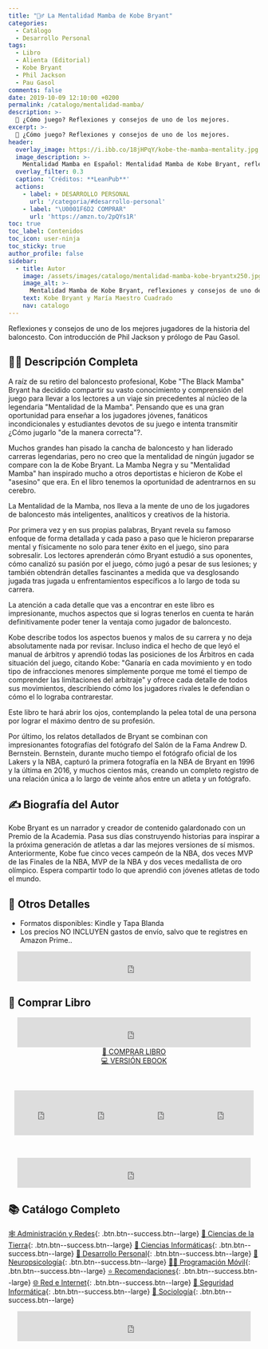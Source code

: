 ```yaml
---
title: "🤾‍♂️ La Mentalidad Mamba de Kobe Bryant"
categories:
  - Catálogo
  - Desarrollo Personal
tags:
  - Libro
  - Alienta (Editorial)
  - Kobe Bryant
  - Phil Jackson
  - Pau Gasol
comments: false
date: 2019-10-09 12:10:00 +0200
permalink: /catalogo/mentalidad-mamba/
description: >-
  🏀 ¿Cómo juego? Reflexiones y consejos de uno de los mejores.
excerpt: >-
  🏀 ¿Cómo juego? Reflexiones y consejos de uno de los mejores.
header:
  overlay_image: https://i.ibb.co/18jHPqY/kobe-the-mamba-mentality.jpg
  image_description: >-
    Mentalidad Mamba en Español: Mentalidad Mamba de Kobe Bryant, reflexiones y consejos de uno de los mejores jugadores de la historia del baloncesto | Ciberninjas
  overlay_filter: 0.3
  caption: 'Créditos: **LeanPub**'
  actions:
    - label: + DESARROLLO PERSONAL
      url: '/categoria/#desarrollo-personal'
    - label: "\U0001F6D2 COMPRAR"
      url: 'https://amzn.to/2pQYs1R'
toc: true
toc_label: Contenidos
toc_icon: user-ninja
toc_sticky: true
author_profile: false
sidebar:
  - title: Autor
    image: /assets/images/catalogo/mentalidad-mamba-kobe-bryantx250.jpg
    image_alt: >-
      Mentalidad Mamba de Kobe Bryant, reflexiones y consejos de uno de los mejores jugadores de la historia del baloncesto | Ciberninjas
    text: Kobe Bryant y María Maestro Cuadrado
    nav: catalogo
---
```


Reflexiones y consejos de uno de los mejores jugadores de la historia del baloncesto. Con introducción de Phil Jackson y prólogo de Pau Gasol.

## 🙋‍♀️ Descripci&oacute;n Completa

A raíz de su retiro del baloncesto profesional, Kobe "The Black Mamba" Bryant ha decidido compartir su vasto conocimiento y comprensión del juego para llevar a los lectores a un viaje sin precedentes al núcleo de la legendaria "Mentalidad de la Mamba". Pensando que es una gran oportunidad para enseñar a los jugadores jóvenes, fanáticos incondicionales y estudiantes devotos de su juego e intenta transmitir ¿Cómo jugarlo "de la manera correcta"?.

Muchos grandes han pisado la cancha de baloncesto y han liderado carreras legendarias, pero no creo que la mentalidad de ningún jugador se compare con la de Kobe Bryant. La Mamba Negra y su "Mentalidad Mamba" han inspirado mucho a otros deportistas e hicieron de Kobe el "asesino" que era. En el libro tenemos la oportunidad de adentrarnos en su cerebro.

La Mentalidad de la Mamba, nos lleva a la mente de uno de los jugadores de baloncesto más inteligentes, analíticos y creativos de la historia.

Por primera vez y en sus propias palabras, Bryant revela su famoso enfoque de forma detallada y cada paso a paso que le hicieron prepararse mental y físicamente no solo para tener éxito en el juego, sino para sobresalir. Los lectores aprenderán cómo Bryant estudió a sus oponentes, cómo canalizó su pasión por el juego, cómo jugó a pesar de sus lesiones; y también obtendrán detalles fascinantes a medida que va desglosando jugada tras jugada u enfrentamientos específicos a lo largo de toda su carrera.

La atención a cada detalle que vas a encontrar en este libro es impresionante, muchos aspectos que si logras tenerlos en cuenta te harán definitivamente poder tener la ventaja como jugador de baloncesto.

Kobe describe todos los aspectos buenos y malos de su carrera y no deja absolutamente nada por revisar. Incluso indica el hecho de que leyó el manual de árbitros y aprendió todas las posiciones de los Árbitros en cada situación del juego, citando Kobe: "Ganaría en cada movimiento y en todo tipo de infracciones menores simplemente porque me tomé el tiempo de comprender las limitaciones del arbitraje" y ofrece cada detalle de todos sus movimientos, describiendo cómo los jugadores rivales le defendian o cómo el lo lograba contrarestar.

Este libro te hará abrir los ojos, contemplando la pelea total de una persona por lograr el máximo dentro de su profesión.

Por último, los relatos detallados de Bryant se combinan con impresionantes fotografías del fotógrafo del Salón de la Fama Andrew D. Bernstein. Bernstein, durante mucho tiempo el fotógrafo oficial de los Lakers y la NBA, capturó la primera fotografía en la NBA de Bryant en 1996 y la última en 2016, y muchos cientos más, creando un completo registro de una relación única a lo largo de veinte años entre un atleta y un fotógrafo.

## ✍ Biograf&iacute;a del Autor

Kobe Bryant es un narrador y creador de contenido galardonado con un Premio de la Academia. Pasa sus días construyendo historias para inspirar a la próxima generación de atletas a dar las mejores versiones de sí mismos. Anteriormente, Kobe fue cinco veces campeón de la NBA, dos veces MVP de las Finales de la NBA, MVP de la NBA y dos veces medallista de oro olímpico. Espera compartir todo lo que aprendió con jóvenes atletas de todo el mundo.

## 📝 Otros Detalles

* Formatos disponibles: Kindle y Tapa Blanda
* Los precios NO INCLUYEN gastos de env&iacute;o, salvo que te registres en Amazon Prime..

<center><iframe src="https://rcm-eu.amazon-adsystem.com/e/cm?o=30&amp;p=48&amp;l=ur1&amp;category=premium&amp;banner=1E7ZEBFW3E0G3W1WXZ82&amp;f=ifr&amp;linkID=36c6741f8667c2eb2286cb8ca0062ecb&amp;t=ciberninjas07-21&amp;tracking_id=ciberninjas07-21" width="468" height="60" scrolling="no" border="0" marginwidth="0" style="border:none;" frameborder="0"></iframe></center>

## 💖 Comprar Libro

<center><iframe src="https://rcm-eu.amazon-adsystem.com/e/cm?o=30&amp;p=13&amp;l=ur1&amp;category=gift_certificates&amp;banner=0YM2726C1ESR66Q7QG02&amp;f=ifr&amp;linkID=b74ea8b6b0434619f53785a367d3de3d&amp;t=ciberninjas07-21&amp;tracking_id=ciberninjas07-21" width="468" height="60" scrolling="no" border="0" marginwidth="0" style="border:none;" frameborder="0"></iframe></center>

<center><a class="btn btn--warning btn--large" title="Mentalidad Mamba de Kobe Bryant, reflexiones y consejos de uno de los mejores jugadores de la historia del baloncesto | Ciberninjas" href="https://amzn.to/2pQYs1R" target="_blank">📓 COMPRAR LIBRO</a></center>

<center><a class="btn btn--warning btn--large" title="Mentalidad Mamba de Kobe Bryant, reflexiones y consejos de uno de los mejores jugadores de la historia del baloncesto | Ciberninjas" href="https://amzn.to/2M0QGv9" target="_blank">💻 VERSI&Oacute;N EBOOK</a></center>

&nbsp;

<center><iframe src="https://rcm-eu.amazon-adsystem.com/e/cm?o=30&amp;p=20&amp;l=ur1&amp;category=kindle&amp;banner=0K8KMRM0NM2Y5A191Z02&amp;f=ifr&amp;linkID=211f5ada1acf9b558138a9115015fccc&amp;t=ciberninjas07-21&amp;tracking_id=ciberninjas07-21" width="120" height="90" scrolling="no" border="0" marginwidth="0" style="border:none;" frameborder="0"></iframe><iframe src="https://rcm-eu.amazon-adsystem.com/e/cm?o=30&amp;p=20&amp;l=ur1&amp;category=kindle&amp;banner=1MY6V4BGBKF24MPVQ382&amp;f=ifr&amp;linkID=bc72cdf8c85667d9cf8d99ac40b234cf&amp;t=ciberninjas07-21&amp;tracking_id=ciberninjas07-21" width="120" height="90" scrolling="no" border="0" marginwidth="0" style="border:none;" frameborder="0"></iframe><iframe src="https://rcm-eu.amazon-adsystem.com/e/cm?o=30&amp;p=20&amp;l=ur1&amp;category=fire_tablets&amp;banner=09F0X29YE5A28P2Z02G2&amp;f=ifr&amp;linkID=99987810c2d699e6b1a4becf63ee659b&amp;t=ciberninjas07-21&amp;tracking_id=ciberninjas07-21" width="120" height="90" scrolling="no" border="0" marginwidth="0" style="border:none;" frameborder="0"></iframe><iframe src="https://rcm-eu.amazon-adsystem.com/e/cm?o=30&amp;p=20&amp;l=ur1&amp;category=kindle_oasis&amp;banner=0NJNYNMJ9TB937AZFHG2&amp;f=ifr&amp;linkID=a42c1c2fd452f496c7105f18b28d8c61&amp;t=ciberninjas07-21&amp;tracking_id=ciberninjas07-21" width="120" height="90" scrolling="no" border="0" marginwidth="0" style="border:none;" frameborder="0"></iframe></center>

&nbsp;

<center><iframe src="https://rcm-eu.amazon-adsystem.com/e/cm?o=30&amp;p=13&amp;l=ur1&amp;category=kindlestore&amp;banner=0P95N768FCV2P0732CG2&amp;f=ifr&amp;linkID=75656190f347ab8c55ea09e0b6f57418&amp;t=ciberninjas07-21&amp;tracking_id=ciberninjas07-21" width="468" height="60" scrolling="no" border="0" marginwidth="0" style="border:none;" frameborder="0"></iframe></center>

## 📚 Cat&aacute;logo Completo

[🕸 Administraci&oacute;n y Redes](/categoria/#administración-y-redes "Libros de Redes y Administración"){: .btn.btn--success.btn--large} [🌄 Ciencias de la Tierra](/categoria/#ciencias-de-la-tierra "Libros de Categoría de Ciencias de la Tierra"){: .btn.btn--success.btn--large} [🔬 Ciencias Informáticas](/categoria/#ciencias-informáticas "Libros de Categoría Ciencias Informáticas"){: .btn.btn--success.btn--large} [💪 Desarrollo Personal](/categoria/#desarrollo-personal "Libros de Categoría Desarrollo Personal"){: .btn.btn--success.btn--large} [🧠 Neuropsicolog&iacute;a](/categoria/#neuropsicología "Libros relacionados con la neurociencia y la psicología"){: .btn.btn--success.btn--large} [👨‍💻 Programación Móvil](/categoria/#programación-móvil "Libros de Frameworks de Creación de Aplicaciones Móviles Multiplataforma"){: .btn.btn--success.btn--large} [⭐ Recomendaciones](/categoria/#recomendaciones "Libros recomendados por diferentes personajes famosos de influencia"){: .btn.btn--success.btn--large} [🌐 Red e Internet](/categoria/#red-e-internet "Libros en relación a las Redes e Internet"){: .btn.btn--success.btn--large} [🔐 Seguridad Inform&aacute;tica](/categoria/#seguridad-inform%C3%A1tica "Libros de Categoría Seguridad Informática"){: .btn.btn--success.btn--large} [🤼 Sociología](/categoria/#sociología "Libros de Categoría Sociología"){: .btn.btn--success.btn--large}

<center><iframe src="https://rcm-eu.amazon-adsystem.com/e/cm?o=30&amp;p=13&amp;l=ur1&amp;category=libros&amp;banner=16R3XS8RQ89N3YJR4B02&amp;f=ifr&amp;linkID=56cd664728c9a7de32cbacd0aafc13ca&amp;t=ciberninjas07-21&amp;tracking_id=ciberninjas07-21" width="468" height="60" scrolling="no" border="0" marginwidth="0" style="border:none;" frameborder="0"></iframe></center>